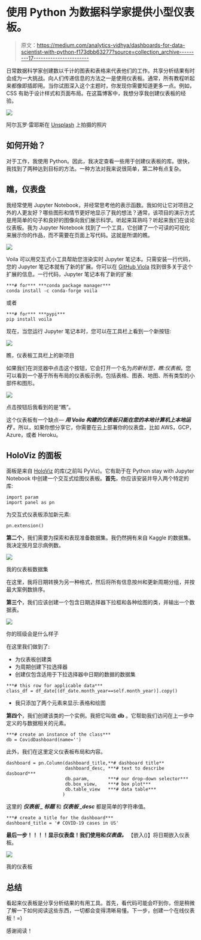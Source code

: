# 使用 Python 为数据科学家提供小型仪表板。

> 原文：<https://medium.com/analytics-vidhya/dashboards-for-data-scientist-with-python-f173dbb63277?source=collection_archive---------17----------------------->

日常数据科学家创建数以千计的图表和表格来代表他们的工作。共享分析结果有时会成为一大挑战。向人们传递信息的方法之一是使用仪表板。通常，所有教程听起来都像即插即用。当你试图深入这个主题时，你发现你需要知道更多一点。例如，CSS 有助于设计样式和页面布局。在这篇博客中，我想分享我创建仪表板的经验。

![](img/209800c9e0a3f405dff68041576e9ee1.png)

阿尔瓦罗·雷耶斯在 [Unsplash](https://unsplash.com?utm_source=medium&utm_medium=referral) 上拍摄的照片

## **如何开始？**

对于工作，我使用 Python。因此，我决定查看一些用于创建仪表板的库。很快，我找到了两种达到目标的方法。一种方法对我来说很简单，第二种有点复杂。

## **瞧，仪表盘**

我经常使用 Jupyter Notebook，并经常思考他的表示函数。我如何让它对项目之外的人更友好？哪些图形和情节更好地显示了我的想法？通常，该项目的演示方式是用简单的句子和良好的图像向我们展示科学。听起来耳熟吗？听起来我们在谈论仪表板。我为 Jupyter Notebook 找到了一个工具，它创建了一个可读的可视化来展示你的作品，而不需要在页面上写代码。这就是所谓的瞧。

![](img/f949d2887e4e0a82d0df9f98eeeb7d00.png)

Voila 可以用交互式小工具帮助您渲染实时 Jupyter 笔记本。只需安装一行代码，您的 Jupyter 笔记本就有了新的扩展。你可以在 [GitHub Viola](https://github.com/voila-dashboards) 找到很多关于这个扩展的信息。一行代码，Jupyter 笔记本有了新的扩展:

```
***# for*** ***conda package manager***
conda install -c conda-forge voila
```

或者

```
***# for*** ***pypi***
pip install voila
```

现在，当您运行 Jupyter 笔记本时，您可以在工具栏上看到一个新按钮:

![](img/bf1f860c7af43fa23160eb23a2db923b.png)

瞧，仪表板工具栏上的新项目

如果我们在浏览器中点击这个按钮，它会打开一个名为*的新标签，瞧:仪表板*。您可以看到一个基于所有布局的仪表板示例，包括表格、图表、地图、所有类型的小部件和图形。

![](img/208cb6df3b540109138927dae6d1eefb.png)

点击按钮后我看到的是“瞧”。

这个仪表板有一个缺点— ***用 Voila 构建的仪表板只能在您的本地计算机上本地运行*** 。所以，如果你想分享它，你需要在云上部署你的仪表盘，比如 AWS，GCP，Azure，或者 Heroku。

## HoloViz 的面板

面板是来自 [HoloViz](https://holoviz.org/index.html) 的库(之前叫 PyViz)。它有助于在 Python stay with Jupyter Notebook 中创建一个交互式绘图仪表板。**首先**，你应该安装并导入两个特定的库:

```
import param
import panel as pn
```

为交互式仪表板添加新元素:

```
pn.extension()
```

**第二个**，我们需要为探索和表现准备数据集。我仍然拥有来自 Kaggle 的数据集。我决定按月显示病例数。

![](img/9ad41dfd68b836f6c6970d2390a89c93.png)

我的仪表板数据集

在这里，我将日期转换为另一种格式，然后将所有信息按州和更新周期分组，并按最大案例数排序。

**第三个**，我们应该创建一个包含日期选择器下拉框和各种绘图的类，并输出一个数据表。

![](img/f2726d1dd0bbaeb8ace03689685e2c74.png)

你的班级会是什么样子

在这里我们做到了:

*   为仪表板创建类
*   为周期创建下拉选择器
*   创建仅包含适用于下拉选择器中日期的数据的数据集

```
***# this row for applicable data***
class_df = df_date[(df_date.month_year==self.month_year)].copy()
```

*   我只添加了两个元素来显示:表格和绘图

**第四个**，我们创建该类的一个实例。我把它叫做 **db** 。它帮助我们访问在上一步中定义的与数据相关的元素。

```
***# create an instance of the class***
db = CovidDashboard(name='')
```

此外，我们在这里定义仪表板布局和内容。

```
dashboard = pn.Column(dashboard_title,**# dashboard title**
                      dashboard_desc, ***# text to describe dasboard***
                      db.param,       ***# our drop-down selector***
                      db.box_view,    ***# box plot***
                      db.table_view   ***# data table***
                     )
```

这里的 ***仪表板 _ 标题*** 和 ***仪表板 _desc*** 都是简单的字符串值。

```
***# create a title for the dashboard***
dashboard_title = '# COVID-19 cases in US'
```

**最后一步！！！！**显示仪表盘！我们使用**和*仪表盘。*** 【嵌入()】将日期嵌入仪表板。

![](img/06072fd685945fc2bf40a9c06afab0f7.png)

我的仪表板

## **总结**

看起来仪表板是分享分析结果的有用工具。首先，看代码可能会吓到你，但是稍微了解一下如何阅读这些东西，一切都会变得清晰易懂。下一步，创建一个在线仪表板！=)

感谢阅读！